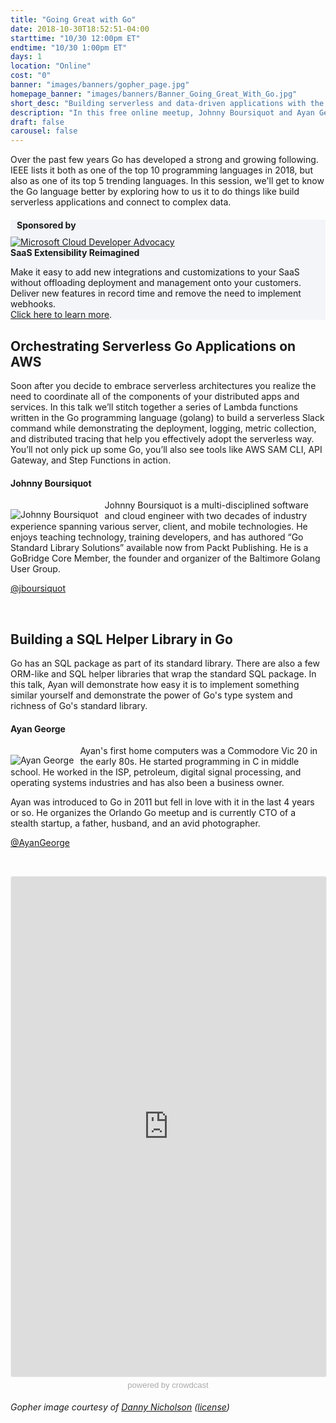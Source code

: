 ```yaml
---
title: "Going Great with Go"
date: 2018-10-30T18:52:51-04:00
starttime: "10/30 12:00pm ET"
endtime: "10/30 1:00pm ET"
days: 1
location: "Online"
cost: "0"
banner: "images/banners/gopher_page.jpg"
homepage_banner: "images/banners/Banner_Going_Great_With_Go.jpg"
short_desc: "Building serverless and data-driven applications with the Go programming language."
description: "In this free online meetup, Johnny Boursiquot and Ayan George will discuss building serverless and data-driven applications with the Go programming language."
draft: false
carousel: false
---
```


Over the past few years Go has developed a strong and growing following. IEEE lists it both as one of the top 10 programming languages in 2018, but also as one of its top 5 trending languages. In this session, we'll get to know the Go language better by exploring how to us it to do things like build serverless applications and connect to complex data.

<div class="container" style="background-color:#f4f5f9;margin-top:20px;margin-bottom:20px;">
  <div class="row">
    <h4 style="margin: 10px;">Sponsored by</h4>
  </div>
  <div class="row">
    <div class="col-md-4 col-sm-4">
      <a href="https://goextend.io/?utm_source=Certified%20Fresh%20Events&utm_medium=sponsorship&utm_campaign=fresh%20events%20sponsorship"><img src="/images/banners/Extend_Logo.png" alt="Microsoft Cloud Developer Advocacy"></a>
    </div>
    <div class="col-md-8 col-sm-8">
      <strong>SaaS Extensibility Reimagined</strong><br>
      <p>Make it easy to add new integrations and customizations to your SaaS without offloading deployment and management onto your customers. Deliver new features in record time and remove the need to implement webhooks.<br><a href="https://goextend.io/?utm_source=Certified%20Fresh%20Events&utm_medium=sponsorship&utm_campaign=fresh%20events%20sponsorship">Click here to learn more</a>.
    </div>
  </div>
</div>

## Orchestrating Serverless Go Applications on AWS

Soon after you decide to embrace serverless architectures you realize the need to coordinate all of the components of your distributed apps and services. In this talk we’ll stitch together a series of Lambda functions written in the Go programming language (golang) to build a serverless Slack command while demonstrating the deployment, logging, metric collection, and distributed tracing that help you effectively adopt the serverless way. You’ll not only pick up some Go, you’ll also see tools like AWS SAM CLI, API Gateway, and Step Functions in action.

#### Johnny Boursiquot

<img src="/images/speakers/JohnnyBoursiquot.jpg" style="float:left;margin-right: 10px;margin-top: 15px;" alt="Johnny Boursiquot">

Johnny Boursiquot is a multi-disciplined software and cloud engineer with two decades of industry experience spanning various server, client, and mobile technologies. He enjoys teaching technology, training developers, and has authored “Go Standard Library Solutions” available now from Packt Publishing. He is a GoBridge Core Member, the founder and organizer of the Baltimore Golang User Group.

<i class="fa fa-twitter" aria-hidden="true"></i> [@jboursiquot](https://twitter.com/jboursiquot)

<br style="clear:both;">

## Building a SQL Helper Library in Go

Go has an SQL package as part of its standard library. There are also a few  ORM-like and SQL helper libraries that wrap the standard SQL package. In this talk, Ayan will demonstrate how easy it is to implement something similar yourself and demonstrate the power of Go's type system and richness of Go's standard library.

#### Ayan George

<img src="/images/speakers/ayangeorge.jpg" style="float:left;margin-right: 10px;margin-top: 15px;" alt="Ayan George">

Ayan's first home computers was a Commodore Vic 20 in the early 80s.  He started programming in C in middle school. He worked in the ISP, petroleum, digital signal processing, and operating systems industries and has also been a business owner.

Ayan was introduced to Go in 2011 but fell in love with it in the last 4 years or so. He organizes  the Orlando Go meetup and is currently CTO of a stealth startup, a father, husband, and an avid photographer.

<i class="fa fa-twitter" aria-hidden="true"></i> [@AyanGeorge](https://twitter.com/AyanGeorge)

<br style="clear:both;">

<a name="register"></a>

<iframe width="100%" height="800" frameborder="0" marginheight="0" marginwidth="0" allowtransparency="true" src="https://www.crowdcast.io/e/going-great-with-go?navlinks=false&embed=true" style="border: 1px solid #EEE;border-radius:3px;"></iframe><a href="https://www.crowdcast.io/?utm_source=embed&utm_medium=website&utm_campaign=embed" style="color: #aaa; font-family: 'Helvetica', 'Arial', sans-serif;text-decoration: none;display: block;text-align: center;font-size: 13px;padding: 5px 0;">powered by crowdcast</a>

_Gopher image courtesy of [Danny Nicholson](https://flic.kr/p/6NYjWo) ([license](https://creativecommons.org/licenses/by-nd/2.0/))_